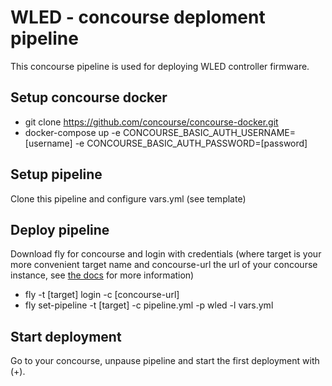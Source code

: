 # WLED - concourse deploment pipeline

This concourse pipeline is used for deploying WLED controller firmware.

## Setup concourse docker 
- git clone https://github.com/concourse/concourse-docker.git
- docker-compose up -e CONCOURSE_BASIC_AUTH_USERNAME=[username] -e CONCOURSE_BASIC_AUTH_PASSWORD=[password]

## Setup pipeline
Clone this pipeline and configure vars.yml (see template)

## Deploy pipeline
Download fly for concourse and login with credentials (where target is your more convenient target name and concourse-url the url of your concourse instance, see [the docs](https://concourse-ci.org/fly.html) for more information)
- fly -t [target] login -c [concourse-url]
- fly set-pipeline -t [target] -c pipeline.yml -p wled -l vars.yml

## Start deployment
Go to your concourse, unpause pipeline and start the first deployment with (+).
